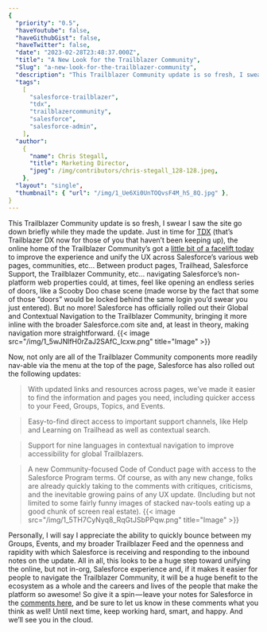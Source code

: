 ```yaml
---
{
  "priority": "0.5",
  "haveYoutube": false,
  "haveGithubGist": false,
  "haveTwitter": false,
  "date": "2023-02-28T23:48:37.000Z",
  "title": "A New Look for the Trailblazer Community",
  "Slug": "a-new-look-for-the-trailblazer-community",
  "description": "This Trailblazer Community update is so fresh, I swear I saw the site go down briefly while they made the update. Just in time for TDX...",
  "tags":
    [
      "salesforce-trailblazer",
      "tdx",
      "trailblazercommunity",
      "salesforce",
      "salesforce-admin",
    ],
  "author":
    {
      "name": Chris Stegall,
      "title": Marketing Director,
      "jpeg": /img/contributors/chris-stegall_128-128.jpeg,
    },
  "layout": "single",
  "thumbnail": { "url": "/img/1_Ue6Xi0UnTOQvsF4M_hS_8Q.jpg" },
}
---
```


This Trailblazer Community update is so fresh, I swear I saw the site go down briefly while they made the update. Just in time for [TDX](https://www.salesforce.com/trailblazerdx/) (that’s Trailblazer DX now for those of you that haven’t been keeping up), the online home of the Trailblazer Community’s got a [little bit of a facelift today](https://trailhead.salesforce.com/trailblazer-community/groups/0F9300000001omnCAA?tab=discussion&sort=LAST_MODIFIED_DATE_DESC) to improve the experience and unify the UX across Salesforce’s various web pages, communities, etc…
Between product pages, Trailhead, Salesforce Support, the Trailblazer Community, etc… navigating Salesforce’s non-platform web properties could, at times, feel like opening an endless series of doors, like a Scooby Doo chase scene (made worse by the fact that some of those “doors” would be locked behind the same login you’d swear you just entered). But no more!
Salesforce has officially rolled out their Global and Contextual Navigation to the Trailblazer Community, bringing it more inline with the broader Salesforce.com site and, at least in theory, making navigation more straightforward.
{{< image src="/img/1_5wJNlfH0rZaJ2SAfC_Icxw.png" title="Image" >}}

Now, not only are all of the Trailblazer Community components more readily nav-able via the menu at the top of the page, Salesforce has also rolled out the following updates:

> With updated links and resources across pages, we’ve made it easier to find the information and pages you need, including quicker access to your Feed, Groups, Topics, and Events.

> Easy-to-find direct access to important support channels, like Help and Learning on Trailhead as well as contextual search.

> Support for nine languages in contextual navigation to improve accessibility for global Trailblazers.

> A new Community-focused Code of Conduct page with access to the Salesforce Program terms.
> Of course, as with any new change, folks are already quickly taking to the comments with critiques, criticisms, and the inevitable growing pains of any UX update. (Including but not limited to some fairly funny images of stacked nav-tools eating up a good chunk of screen real estate).
> {{< image src="/img/1_5TH7CyNyq8_RqGtJSbPPqw.png" title="Image" >}}

Personally, I will say I appreciate the ability to quickly bounce between my Groups, Events, and my broader Trailblazer Feed and the openness and rapidity with which Salesforce is receiving and responding to the inbound notes on the update.
All in all, this looks to be a huge step toward unifying the online, but not in-org, Salesforce experience and, if it makes it easier for people to navigate the Trailblazer Community, it will be a huge benefit to the ecosystem as a whole and the careers and lives of the people that make the platform so awesome!
So give it a spin — leave your notes for Salesforce in the [comments here](https://trailhead.salesforce.com/trailblazer-community/groups/0F9300000001omnCAA?tab=discussion&sort=LAST_MODIFIED_DATE_DESC), and be sure to let us know in these comments what you think as well!
Until next time, keep working hard, smart, and happy. And we’ll see you in the cloud.
